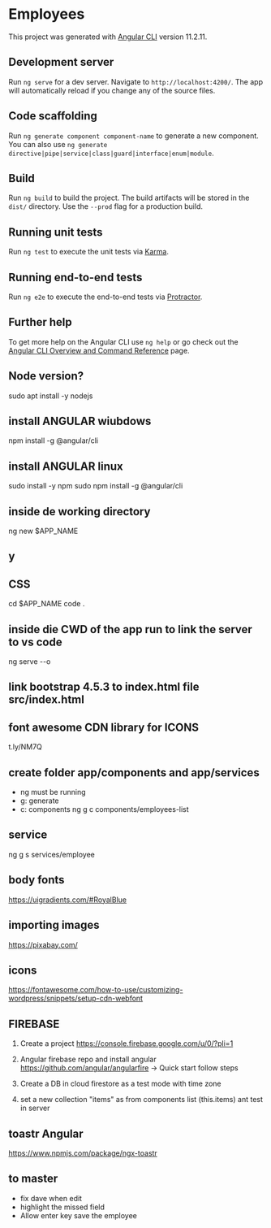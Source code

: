 # Employees

This project was generated with [Angular CLI](https://github.com/angular/angular-cli) version 11.2.11.

## Development server

Run `ng serve` for a dev server. Navigate to `http://localhost:4200/`. The app will automatically reload if you change any of the source files.

## Code scaffolding

Run `ng generate component component-name` to generate a new component. You can also use `ng generate directive|pipe|service|class|guard|interface|enum|module`.

## Build

Run `ng build` to build the project. The build artifacts will be stored in the `dist/` directory. Use the `--prod` flag for a production build.

## Running unit tests

Run `ng test` to execute the unit tests via [Karma](https://karma-runner.github.io).

## Running end-to-end tests

Run `ng e2e` to execute the end-to-end tests via [Protractor](http://www.protractortest.org/).

## Further help

To get more help on the Angular CLI use `ng help` or go check out the [Angular CLI Overview and Command Reference](https://angular.io/cli) page.


<!-- ------------------------- -->


## Node version?
sudo apt install -y nodejs

## install ANGULAR wiubdows
npm install -g @angular/cli

## install ANGULAR linux
sudo install -y npm
sudo npm install -g @angular/cli

## inside de working directory
ng new $APP_NAME

## y
## CSS

cd $APP_NAME
code .

## inside die CWD of the app run to link the server to vs code
ng serve --o

## link bootstrap 4.5.3 to index.html file src/index.html
## font awesome CDN library for ICONS
t.ly/NM7Q


## create folder app/components and app/services
* ng must be running
* g: generate
* c: components
ng g c components/employees-list

## service
ng g s services/employee

## body fonts
https://uigradients.com/#RoyalBlue

## importing images
https://pixabay.com/


## icons
https://fontawesome.com/how-to-use/customizing-wordpress/snippets/setup-cdn-webfont

## FIREBASE
1. Create a project
https://console.firebase.google.com/u/0/?pli=1

2. Angular firebase repo and install angular
https://github.com/angular/angularfire
-> Quick start
follow steps

3. Create a DB in cloud firestore as a test mode with time zone

4. set a new collection "items" as from components list (this.items) ant test in server

## toastr Angular
https://www.npmjs.com/package/ngx-toastr

## to master
* fix dave when edit
* highlight the missed field
* Allow enter key save the employee
